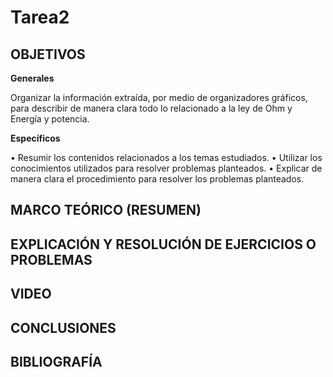 # Tarea2

## OBJETIVOS

**Generales**

Organizar la información extraída, por medio de organizadores gráficos, para describir de manera clara todo lo relacionado a la ley de Ohm y Energía y potencia.

**Específicos**

•	Resumir los contenidos relacionados a los temas estudiados.
•	Utilizar los conocimientos utilizados para resolver problemas planteados.
•	Explicar de manera clara el procedimiento para resolver los problemas planteados.

## MARCO TEÓRICO (RESUMEN)

## EXPLICACIÓN Y RESOLUCIÓN DE EJERCICIOS O PROBLEMAS

## VIDEO

## CONCLUSIONES

## BIBLIOGRAFÍA

